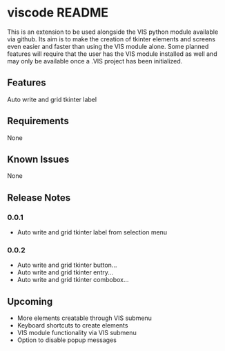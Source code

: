 # viscode README

This is an extension to be used alongside the VIS python module available via github. Its aim is to make the creation of tkinter elements and screens even easier and faster than using the VIS module alone. Some planned features will require that the user has the VIS module installed as well and may only be available once a .VIS project has been initialized.

## Features

Auto write and grid tkinter label

## Requirements

None

## Known Issues

None

## Release Notes

### 0.0.1

+ Auto write and grid tkinter label from selection menu

### 0.0.2

+ Auto write and grid tkinter button...
+ Auto write and grid tkinter entry...
+ Auto write and grid tkinter combobox...

## Upcoming

+ More elements creatable through VIS submenu
+ Keyboard shortcuts to create elements
+ VIS module functionality via VIS submenu
+ Option to disable popup messages